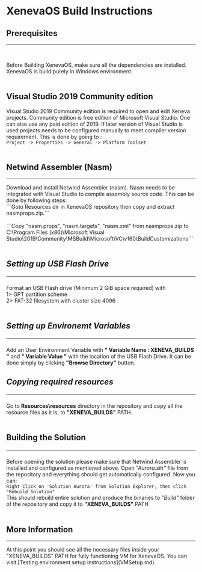 # XenevaOS Build Instructions

## Prerequisites

<hr>
<br>

Before Building XenevaOS, make sure all the dependencies are installed.  
XenevaOS is build purely in Windows environment.
<br>
<br>

## Visual Studio 2019 Community edition

Visual Studio 2019 Community edition is required to open and edit Xeneva projects. Community edition is free edition of Microsoft Visual Studio. One can also use any paid edition of 2019. If later version of Visual Studio is used projects needs to be configured manually to meet compiler version requirement. This is done by going to : <br> 
```Project -> Properties -> General -> Platform Toolset```<br>
<br>

## Netwind Assembler (Nasm) <br>
<hr>
Download and install Netwind Assembler (nasm). Nasm needs to be integrated with Visual Studio to compile assembly source code. This can be done by following steps: <br>
```Goto Resources dir in XenevaOS repository then copy and extract nasmprops.zip.```<br><br>
```Copy "nasm.props", "nasm.targets", "nasm.xml" from nasmprops.zip to C:\Program Files (x86)\Microsoft Visual Studio\2019\Community\MSBuild\Microsoft\VC\v160\BuildCustomizations```
<br>
<br>

## _Setting up USB Flash Drive_ <br><hr>
Format an USB Flash drive (Minimum 2 GiB space required) with <br>
1> GPT partition scheme <br>
2> FAT-32 filesystem with cluster size 4096<br><br>

## _Setting up Environemt Variables_<hr>

Add an User Environment Variable with __" Variable Name : XENEVA_BUILDS "__ and __" Variable Value "__ with the location of the USB Flash Drive. It can be done simply by clicking __"Browse Directory"__ button. 
<br>

## _Copying required resources_ <br><hr>
Go to __Resources\resources__ directory in the repository and copy all the resource files as it is, to __"XENEVA_BUILDS"__ PATH.<br><br>

## Building the Solution<hr>

Before opening the solution please make sure that Netwind Assembler is installed and configured as mentioned above. Open _"Aurora.sln"_ file from the repository and everything should get automatically configured. Now you can:<br>
``Right Click on 'Solution Aurora' from Solution Explorer, then click "Rebuild Solution"`` <br>
This should rebuild entire solution and produce the binaries to _"Build"_ folder of the repository and copy it to __"XENEVA_BUILDS"__ PATH <br><br>

## More Information
<hr>
At this point you should see all the necessary files inside your "XENEVA_BUILDS" PATH for fully functioning VM for XenevaOS. You can visit [Testing environment setup instructions](VMSetup.md).





